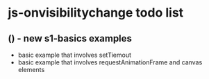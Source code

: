 # js-onvisibilitychange todo list

## () - new s1-basics examples
* basic example that involves setTiemout
* basic example that involves requestAnimationFrame and canvas elements